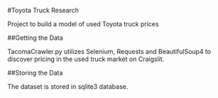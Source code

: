 #Toyota Truck Research

Project to build a model of used Toyota truck prices

##Getting the Data

TacomaCrawler.py utilizes Selenium, Requests and BeautifulSoup4 to discover pricing in the used truck market on Craigslit.


##Storing the Data

The dataset is stored in sqlite3 database. 

 
